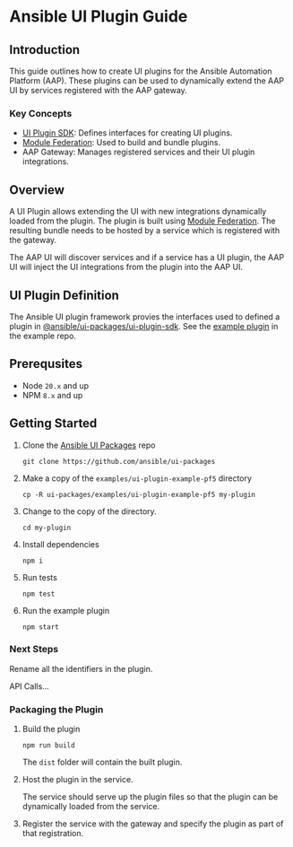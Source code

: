 # Ansible UI Plugin Guide

## Introduction

This guide outlines how to create UI plugins for the Ansible Automation Platform (AAP).
These plugins can be used to dynamically extend the AAP UI by  services registered with the AAP gateway.

### Key Concepts

- [UI Plugin SDK](https://github.com/ansible/ui-packages/tree/main/packages/ui-plugin-sdk): Defines interfaces for creating UI plugins.
- [Module Federation](https://module-federation.io/): Used to build and bundle plugins.
- AAP Gateway: Manages registered services and their UI plugin integrations.

## Overview

A UI Plugin allows extending the UI with new integrations dynamically loaded from the plugin.
The plugin is built using [Module Federation](https://module-federation.io/).
The resulting bundle needs to be hosted by a service which is registered with the gateway.

The AAP UI will discover services and if a service has a UI plugin,
the AAP UI will inject the UI integrations from the plugin into the AAP UI.

## UI Plugin Definition

The Ansible UI plugin framework provies the interfaces used to defined a plugin in [@ansible/ui-packages/ui-plugin-sdk](https://github.com/ansible/ui-packages/tree/main/packages/ui-plugin-sdk). See the [example plugin](https://github.com/ansible/ui-packages/blob/main/examples/ui-plugin-example-pf5/src/ExamplePlugin.tsx) in the example repo.

## Prerequsites

- Node `20.x` and up
- NPM `8.x` and up

## Getting Started

1. Clone the [Ansible UI Packages](https://github.com/ansible/ui-packages) repo

   ```
   git clone https://github.com/ansible/ui-packages
   ```

2. Make a copy of the `examples/ui-plugin-example-pf5` directory

   ```
   cp -R ui-packages/examples/ui-plugin-example-pf5 my-plugin
   ```
   
3. Change to the copy of the directory.

   ```
   cd my-plugin
   ```
   
4. Install dependencies

   ```
   npm i
   ```

5. Run tests

   ```
   npm test
   ```

6. Run the example plugin

   ```
   npm start
   ```

### Next Steps

Rename all the identifiers in the plugin.

API Calls...



### Packaging the Plugin

1. Build the plugin

   ```
   npm run build
   ```

   The `dist` folder will contain the built plugin.

2. Host the plugin in the service.

   The service should serve up the plugin files so that the plugin can be dynamically loaded from the service.

3. Register the service with the gateway and specify the plugin as part of that registration.
